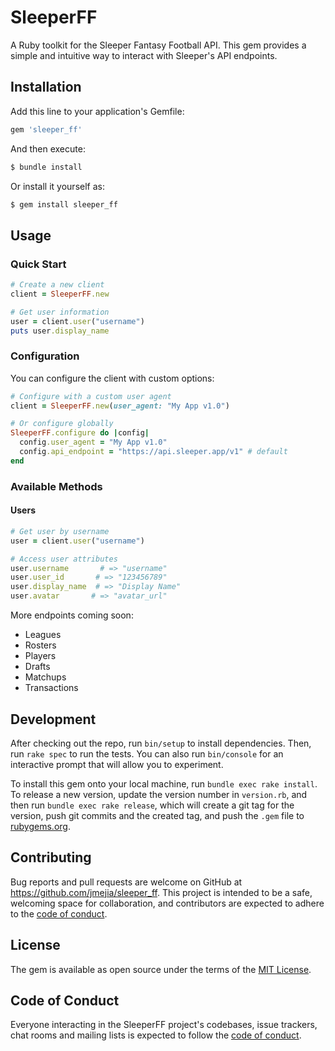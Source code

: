 # SleeperFF

A Ruby toolkit for the Sleeper Fantasy Football API. This gem provides a simple and intuitive way to interact with Sleeper's API endpoints.

## Installation

Add this line to your application's Gemfile:

```ruby
gem 'sleeper_ff'
```

And then execute:

```bash
$ bundle install
```

Or install it yourself as:

```bash
$ gem install sleeper_ff
```

## Usage

### Quick Start

```ruby
# Create a new client
client = SleeperFF.new

# Get user information
user = client.user("username")
puts user.display_name
```

### Configuration

You can configure the client with custom options:

```ruby
# Configure with a custom user agent
client = SleeperFF.new(user_agent: "My App v1.0")

# Or configure globally
SleeperFF.configure do |config|
  config.user_agent = "My App v1.0"
  config.api_endpoint = "https://api.sleeper.app/v1" # default
end
```

### Available Methods

#### Users

```ruby
# Get user by username
user = client.user("username")

# Access user attributes
user.username       # => "username"
user.user_id       # => "123456789"
user.display_name  # => "Display Name"
user.avatar       # => "avatar_url"
```

More endpoints coming soon:
- Leagues
- Rosters
- Players
- Drafts
- Matchups
- Transactions

## Development

After checking out the repo, run `bin/setup` to install dependencies. Then, run `rake spec` to run the tests. You can also run `bin/console` for an interactive prompt that will allow you to experiment.

To install this gem onto your local machine, run `bundle exec rake install`. To release a new version, update the version number in `version.rb`, and then run `bundle exec rake release`, which will create a git tag for the version, push git commits and the created tag, and push the `.gem` file to [rubygems.org](https://rubygems.org).

## Contributing

Bug reports and pull requests are welcome on GitHub at https://github.com/jmejia/sleeper_ff. This project is intended to be a safe, welcoming space for collaboration, and contributors are expected to adhere to the [code of conduct](https://github.com/jmejia/sleeper_ff/blob/main/CODE_OF_CONDUCT.md).

## License

The gem is available as open source under the terms of the [MIT License](https://opensource.org/licenses/MIT).

## Code of Conduct

Everyone interacting in the SleeperFF project's codebases, issue trackers, chat rooms and mailing lists is expected to follow the [code of conduct](https://github.com/jmejia/sleeper_ff/blob/main/CODE_OF_CONDUCT.md).
